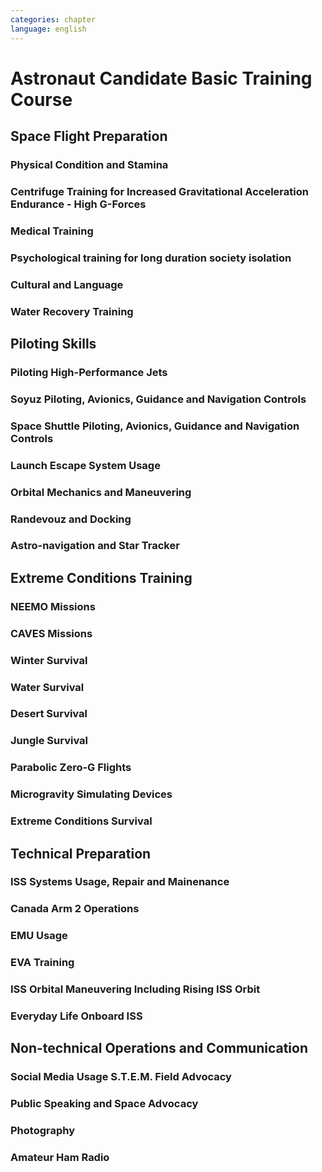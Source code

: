 ```yaml
---
categories: chapter
language: english
---
```


# Astronaut Candidate Basic Training Course

## Space Flight Preparation
### Physical Condition and Stamina
### Centrifuge Training for Increased Gravitational Acceleration Endurance - High G-Forces
### Medical Training
### Psychological training for long duration society isolation
### Cultural and Language
### Water Recovery Training

## Piloting Skills
### Piloting High-Performance Jets
### Soyuz Piloting, Avionics, Guidance and Navigation Controls
### Space Shuttle Piloting, Avionics, Guidance and Navigation Controls
### Launch Escape System Usage
### Orbital Mechanics and Maneuvering
### Randevouz and Docking
### Astro-navigation and Star Tracker

## Extreme Conditions Training
### NEEMO Missions
### CAVES Missions
### Winter Survival
### Water Survival
### Desert Survival
### Jungle Survival
### Parabolic Zero-G Flights
### Microgravity Simulating Devices
### Extreme Conditions Survival

## Technical Preparation
### ISS Systems Usage, Repair and Mainenance
### Canada Arm 2 Operations
### EMU Usage
### EVA Training
### ISS Orbital Maneuvering Including Rising ISS Orbit
### Everyday Life Onboard ISS

## Non-technical Operations and Communication
### Social Media Usage S.T.E.M. Field Advocacy
### Public Speaking and Space Advocacy
### Photography
### Amateur Ham Radio
